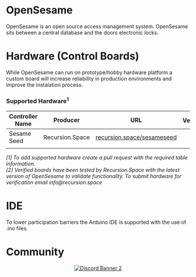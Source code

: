# OpenSesame

OpenSesame is an open source access management system. OpenSesame sits between a central database and the doors electronic locks.

# Hardware (Control Boards)

While OpenSesame can run on prototype/hobby hardware platform a custom board will increase reliability in production environments and improve the instalation process.

### Supported Hardware<sup>1</sup>

| Controller Name | Producer        | URL                                                      | Verified<sup>2</sup> |
| --------------- | --------------- | -------------------------------------------------------- | :------------------: |
| Sesame Seed     | Recursion.Space | [recursion.space/sesameseed](recursion.space/sesameseed) |          ✓           |
|                 |                 |                                                          |                      |  |

_[1] To add supported hardware create a pull request with the required table information. <br>
[2] Verified boards have been tested by Recursion.Space with the latest version of OpenSesame to validate functionality. To submit hardware for verification email info@recursion.space_

# IDE

To lower participation barriers the Arduino IDE is supported with the use of .ino files.

# Community

<div align="center">

<a target="_blank" href="https://discord.com/invite/KnFp4jd9AV">![Discord Banner 2](https://discordapp.com/api/guilds/790311269420630079/widget.png?style=banner2)</a>

</div>
